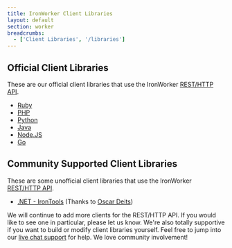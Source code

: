 ```yaml
---
title: IronWorker Client Libraries
layout: default
section: worker
breadcrumbs:
  - ['Client Libraries', '/libraries']
---
```


## Official Client Libraries

These are our official client libraries that use the IronWorker <a href="/worker/reference/api">REST/HTTP API</a>.&nbsp;<br>
<div>
<ul>
	<li><a href="https://github.com/iron-io/iron_worker_ruby_ng" target="_blank">Ruby</a></li>
	<li><a href="https://github.com/iron-io/iron_worker_php" target="_blank">PHP</a></li>
	<li><a href="https://github.com/iron-io/iron_worker_python" target="_blank">Python</a></li>
	<li><a href="https://github.com/iron-io/iron_worker_java" target="_blank">Java</a></li>
	<li><a href="https://github.com/iron-io/iron_worker_node" target="_blank">Node.JS</a></li>
	<li><a href="https://github.com/iron-io/iron_go" target="_blank">Go</a></li>
</ul>
</div>

## Community Supported Client Libraries

These are some unofficial client libraries that use the IronWorker <a href="/worker/reference/api">REST/HTTP API</a>.&nbsp;<br>
<div>
<ul>
	<li><a href="https://github.com/odeits/IronTools" target="_blank">.NET - IronTools</a> (Thanks to <a href="https://github.com/odeits" target="_blank">Oscar Deits</a>)</li>
</ul>
</div>

We will continue to add more clients for the REST/HTTP API. If you would like to see one in particular, please let us know.
We're also totally supportive if you want to build or modify client libraries yourself. Feel free to jump into our
[live chat support](http://get.iron.io/chat) for help. We love community involvement!
